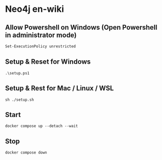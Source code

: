 # Neo4j en-wiki

## Allow Powershell on Windows (Open Powershell in administrator mode)
```sh
Set-ExecutionPolicy unrestricted
```

## Setup & Reset for Windows

```shell
.\setup.ps1
```

## Setup & Rest for Mac / Linux / WSL

```shell
sh ./setup.sh
```

## Start

```shell
docker compose up --detach --wait
```

## Stop

```shell
docker compose down
```

